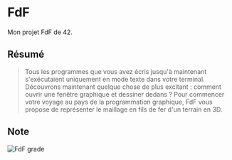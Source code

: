 # FdF
Mon projet FdF de 42.

## Résumé
> Tous les programmes que vous avez écris jusqu'à maintenant s'exécutaient uniquement en mode texte dans votre terminal. Découvrons maintenant quelque chose de plus excitant : comment ouvrir une fenêtre graphique et dessiner dedans ? Pour commencer votre voyage au pays de la programmation graphique, FdF vous propose de représenter le maillage en fils de fer d'un terrain en 3D.

## Note
![FdF grade](https://badge42.vercel.app/api/v2/cl1kx405i014409ju8dq834q5/project/2393586)

